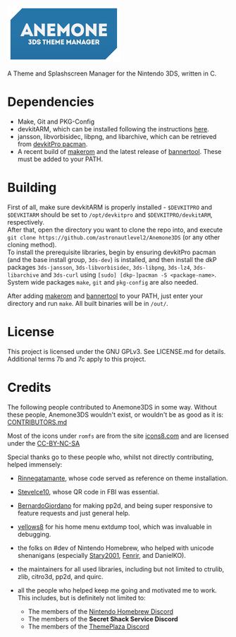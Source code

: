 ![# Anemone3DS](https://github.com/astronautlevel2/Anemone3DS/blob/master/meta/banner.png)

A Theme and Splashscreen Manager for the Nintendo 3DS, written in C.

# Dependencies
 * Make, Git and PKG-Config
 * devkitARM, which can be installed following the instructions [here](https://devkitpro.org/wiki/Getting_Started).
 * jansson, libvorbisidec, libpng, and libarchive, which can be retrieved from [devkitPro pacman](https://devkitpro.org/viewtopic.php?f=13&t=8702).
 * A recent build of [makerom](https://github.com/profi200/Project_CTR) and the latest release of [bannertool](https://github.com/Steveice10/bannertool). These must be added to your PATH.

# Building
First of all, make sure devkitARM is properly installed - `$DEVKITPRO` and `$DEVKITARM` should be set to `/opt/devkitpro` and `$DEVKITPRO/devkitARM`, respectively.  
After that, open the directory you want to clone the repo into, and execute  
`git clone https://github.com/astronautlevel2/Anemone3DS` (or any other cloning method).  
To install the prerequisite libraries, begin by ensuring devkitPro pacman (and the base install group, `3ds-dev`) is installed, and then install the dkP packages `3ds-jansson`, `3ds-libvorbisidec`, `3ds-libpng`, `3ds-lz4`, `3ds-libarchive` and `3ds-curl` using `[sudo] [dkp-]pacman -S <package-name>`.  System wide packages `make`, `git` and `pkg-config` are also needed.

After adding [makerom](https://github.com/profi200/Project_CTR) and [bannertool](https://github.com/Steveice10/buildtools) to your PATH, just enter your directory and run `make`. All built binaries will be in `/out/`.

# License
This project is licensed under the GNU GPLv3. See LICENSE.md for details. Additional terms 7b and 7c apply to this project.

# Credits
The following people contributed to Anemone3DS in some way. Without these people, Anemone3DS wouldn't exist, or wouldn't be as good as it is: [CONTRIBUTORS.md](CONTRIBUTORS.md)

Most of the icons under `romfs` are from the site [icons8.com](https://icons8.com) and are licensed under the [CC-BY-NC-SA](https://creativecommons.org/licenses/by-nc-sa/3.0/)

Special thanks go to these people who, whilst not directly contributing, helped immensely:
 * [Rinnegatamante](https://github.com/Rinnegatamante), whose code served as reference on theme installation.
 * [SteveIce10](https://github.com/SteveIce10), whose QR code in FBI was essential.
 * [BernardoGiordano](https://github.com/BernardoGiordano) for making pp2d, and being super responsive to feature requests and just general help.
 * [yellows8](https://github.com/yellows8) for his home menu extdump tool, which was invaluable in debugging.
 * the folks on #dev of Nintendo Homebrew, who helped with unicode shenanigans (especially [Stary2001](https://github.com/Stary2001), [Fenrir](https://github.com/FenrirWolf), and DanielKO).
 * the maintainers for all used libraries, including but not limited to ctrulib, zlib, citro3d, pp2d, and quirc.
 * all the people who helped keep me going and motivated me to work. This includes, but is definitely not limited to:
 
   + The members of the [Nintendo Homebrew Discord](https://discord.gg/C29hYvh)
   + The members of the __Secret Shack Service Discord__   
   + The members of the [ThemePlaza Discord](https://discord.gg/2hUQwXz)
